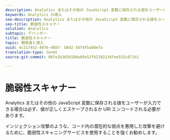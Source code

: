 ```yaml
---
description: Analytics またはその他の JavaScript 変数に保存される値をユーザーが入力できる場合は必ず、値が正しくエスケープされるか URI エンコードされる必要があります。
keywords: Analytics の導入
seo-description: Analytics またはその他の JavaScript 変数に保存される値をユーザーが入力できる場合は必ず、値が正しくエスケープされるか URI エンコードされる必要があります。
seo-title: 脆弱性スキャナー
solution: Analytics
subtopic: デバッガー
title: 脆弱性スキャナー
topic: 開発者と導入
uuid: 4c317452-487b-4887- b642-56f4fba68efa
translation-type: tm+mt
source-git-commit: 86fe1b3650100a05e52fb2102134fee515c871b1

---
```



# 脆弱性スキャナー

Analytics またはその他の JavaScript 変数に保存される値をユーザーが入力できる場合は必ず、値が正しくエスケープされるか URI エンコードされる必要があります。

インジェクション攻撃のような、コード内の潜在的な弱点を悪用した攻撃を避けるために、脆弱性スキャニングサービスを使用することを強くお勧めします。
